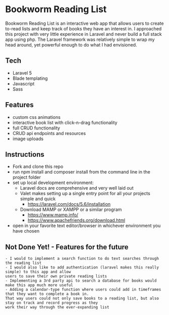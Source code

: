 # Bookworm Reading List

Bookworm Reading List is an interactive web app that allows users to create to-read lists and keep track of books they have 
an interest in. I approached this project with very little experience in Laravel and never build a full stack app using php.
The Laravel framework was relatively simple to wrap my head around, yet powerful enough to do what I had envisioned.


## Tech

  - Laravel 5
  - Blade templating
  - Javascript
  - Sass

## Features
  - custom css animations
  - interactive book list with click-n-drag functionality
  - full CRUD functionality
  - CRUD api endpoints and resources
  - image uploads

## Instructions

  - Fork and clone this repo
  - run npm install and composer install from the command line in the project folder
  - set up local development environment:
    - Laravel docs are comprehensive and very well laid out
    - Valet makes setting up a single entry point for all your projects simple and quick
      - https://laravel.com/docs/5.6/installation
    - Download MAMP or XAMPP or a similar program
      - https://www.mamp.info/
      - https://www.apachefriends.org/download.html
  - open in your favorite text editor/browser in whichever environment you have chosen
  
## Not Done Yet! - Features for the future

    - I would to implement a search function to do text searches through the reading list
    - I would also like to add authentication (laravel makes this really simple) to this app and allow
    users to save their own private reading lists
    - Implementing a 3rd party api to search a database for books would make this app much more useful
    - Adding a calendar-type function where users could add in timeframes that they want to complete a book in.
    That way users could not only save books to a reading list, but also stay on track and record progress as they
    work their way through the ever-expanding list


